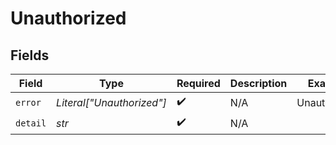 # Unauthorized


## Fields

| Field                     | Type                      | Required                  | Description               | Example                   |
| ------------------------- | ------------------------- | ------------------------- | ------------------------- | ------------------------- |
| `error`                   | *Literal["Unauthorized"]* | :heavy_check_mark:        | N/A                       | Unauthorized              |
| `detail`                  | *str*                     | :heavy_check_mark:        | N/A                       |                           |